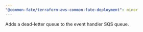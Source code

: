 ```yaml
---
"@common-fate/terraform-aws-common-fate-deployment": minor
---
```


Adds a dead-letter queue to the event handler SQS queue.
